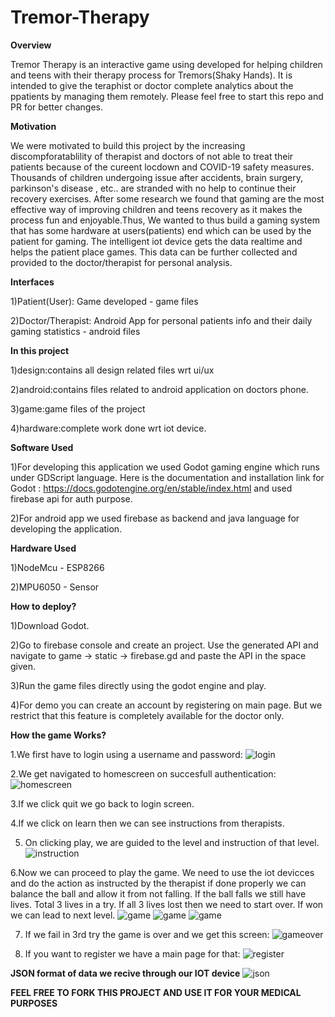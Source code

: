 # Tremor-Therapy

**Overview**

Tremor Therapy is an interactive game using developed for helping children and teens with their therapy process for Tremors(Shaky Hands). It is intended to give the teraphist or doctor complete analytics about the ppatients by managing them remotely. Please feel free to start this repo and PR for better changes.


**Motivation**

We were motivated to build this project by the increasing discompforatablility of therapist and doctors of not able to treat their patients because of the cureent locdown and COVID-19 safety measures. Thousands of children undergoing issue after accidents, brain surgery, parkinson's disease , etc.. are stranded with no help to continue their recovery exercises. After some research we found that gaming are the most effective way of improving children and teens recovery as it makes the process fun and enjoyable.Thus, We wanted to thus build a gaming system that has some hardware at users(patients) end which can be used by the patient for gaming. The intelligent iot device gets the data realtime and helps the patient place games. This data can be further collected and provided to the doctor/therapist for personal analysis.


**Interfaces**

1)Patient(User): Game developed - game files

2)Doctor/Therapist: Android App for personal patients info and their daily gaming statistics - android files


**In this project**

1)design:contains all design related files wrt ui/ux

2)android:contains files related to android application on doctors phone.

3)game:game files of the project

4)hardware:complete work done wrt iot device.


**Software Used**

1)For developing this application we used Godot gaming engine which runs under GDScript language. Here is the documentation and installation link for Godot : https://docs.godotengine.org/en/stable/index.html  and used firebase api for auth purpose.

2)For android app we used firebase as backend and java language for developing the application.


**Hardware Used**

1)NodeMcu - ESP8266

2)MPU6050 - Sensor


**How to deploy?**

1)Download Godot.

2)Go to firebase console and create an project. Use the generated API and navigate to game -> static -> firebase.gd and paste the API in the space given.

3)Run the game files directly using the godot engine and play.

4)For demo you can create an account by registering on main page. But we restrict that this feature is completely available for the doctor only.


**How the game Works?**

1.We first have to login using a username and password:
![login](screenshots/login.png)

2.We get navigated to homescreen on succesfull authentication:
![homescreen](screenshots/homescreen.png)

3.If we click quit we go back to login screen.

4.If we click on learn then we can see instructions from therapists.

5. On clicking play, we are guided to the level and instruction of that level.
![instruction](screenshots/instruction.png)

6.Now we can proceed to play the game. We need to use the iot devicces and do the action as instructed by the therapist if done properly we can balance the ball and allow it from not falling. If the ball falls we still have lives. Total 3 lives in a try. If all 3 lives lost then we need to start over. If won we can lead to next level.
![game](screenshots/game.png)
![game](screenshots/game2.png)
![game](screenshots/game3.png)

7. If we fail in 3rd try the game is over and we get this screen:
![gameover](screenshots/gameover.png)

8. If you want to register we have a main page for that:
![register](screenshots/register.png)


**JSON format of data we recive through our IOT device**
![json](screenshots/jsond.png)

**FEEL FREE TO FORK THIS PROJECT AND USE IT FOR YOUR MEDICAL PURPOSES**




